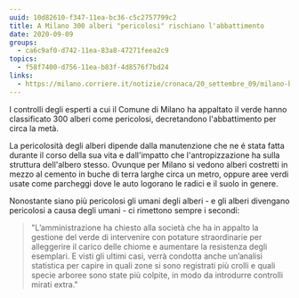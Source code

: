 ```yaml
---
uuid: 10d82610-f347-11ea-bc36-c5c2757799c2
title: A Milano 300 alberi "pericolosi" rischiano l'abbattimento
date: 2020-09-09
groups:
  - ca6c9af0-d742-11ea-83a8-47271feea2c9
topics:
  - f58f7400-d756-11ea-b83f-4d8576f7bd24
links:
  - https://milano.corriere.it/notizie/cronaca/20_settembre_09/milano-battaglia-alberi-pericolanti-300-sorvegliati-speciali-57e870c8-f25c-11ea-86fc-7fbaee355822.shtml
---
```

I controlli degli esperti a cui il Comune di Milano ha appaltato il verde hanno classificato 300 alberi come pericolosi, decretandono l'abbattimento per circa la metà.

La pericolosità degli alberi dipende dalla manutenzione che ne é stata fatta durante il corso della sua vita e dall'impatto che l'antropizzazione ha sulla struttura dell'albero stesso.
Ovunque per Milano si vedono alberi costretti in mezzo al cemento in buche di terra larghe circa un metro, oppure aree verdi usate come parcheggi dove le auto logorano le radici e il suolo in genere.

Nonostante siano più pericolosi gli umani degli alberi - e gli alberi divengano pericolosi a causa degli umani - ci rimettono sempre i secondi:

> "L’amministrazione ha chiesto alla società che ha in appalto la gestione del verde di intervenire con potature straordinarie per alleggerire il carico delle chiome e aumentare la resistenza degli esemplari. E visti gli ultimi casi, verrà condotta anche un’analisi statistica per capire in quali zone si sono registrati più crolli e quali specie arboree sono state più colpite, in modo da introdurre controlli mirati extra."